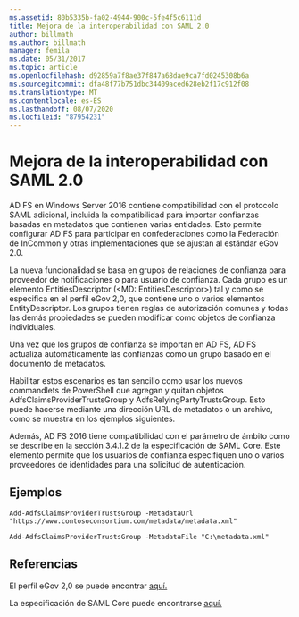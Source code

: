 ```yaml
---
ms.assetid: 80b5335b-fa02-4944-900c-5fe4f5c6111d
title: Mejora de la interoperabilidad con SAML 2.0
author: billmath
ms.author: billmath
manager: femila
ms.date: 05/31/2017
ms.topic: article
ms.openlocfilehash: d92859a7f8ae37f847a68dae9ca7fd0245308b6a
ms.sourcegitcommit: dfa48f77b751dbc34409aced628eb2f17c912f08
ms.translationtype: MT
ms.contentlocale: es-ES
ms.lasthandoff: 08/07/2020
ms.locfileid: "87954231"
---
```

# <a name="improved-interoperability-with-saml-20"></a>Mejora de la interoperabilidad con SAML 2.0




AD FS en Windows Server 2016 contiene compatibilidad con el protocolo SAML adicional, incluida la compatibilidad para importar confianzas basadas en metadatos que contienen varias entidades.  Esto permite configurar AD FS para participar en confederaciones como la Federación de InCommon y otras implementaciones que se ajustan al estándar eGov 2.0.

La nueva funcionalidad se basa en grupos de relaciones de confianza para proveedor de notificaciones o para usuario de confianza. Cada grupo es un elemento EntitiesDescriptor (<MD: EntitiesDescriptor>) tal y como se especifica en el perfil eGov 2,0, que contiene uno o varios elementos EntityDescriptor.  Los grupos tienen reglas de autorización comunes y todas las demás propiedades se pueden modificar como objetos de confianza individuales.

Una vez que los grupos de confianza se importan en AD FS, AD FS actualiza automáticamente las confianzas como un grupo basado en el documento de metadatos.

Habilitar estos escenarios es tan sencillo como usar los nuevos commandlets de PowerShell que agregan y quitan objetos AdfsClaimsProviderTrustsGroup y AdfsRelyingPartyTrustsGroup. Esto puede hacerse mediante una dirección URL de metadatos o un archivo, como se muestra en los ejemplos siguientes.

Además, AD FS 2016 tiene compatibilidad con el parámetro de ámbito como se describe en la sección 3.4.1.2 de la especificación de SAML Core. Este elemento permite que los usuarios de confianza especifiquen uno o varios proveedores de identidades para una solicitud de autenticación.

## <a name="examples"></a>Ejemplos

```
Add-AdfsClaimsProviderTrustsGroup -MetadataUrl "https://www.contosoconsortium.com/metadata/metadata.xml"
```



```
Add-AdfsClaimsProviderTrustsGroup -MetadataFile "C:\metadata.xml"
```

## <a name="references"></a>Referencias

El perfil eGov 2,0 se puede encontrar [aquí.](https://kantarainitiative.org/confluence/download/attachments/60817482/kantara-report-egov-saml2-profile-2.0.pdf?version=1&modificationDate=1345580916000&api=v2)

La especificación de SAML Core puede encontrarse [aquí.](https://docs.oasis-open.org/security/saml/v2.0/saml-core-2.0-os.pdf)


